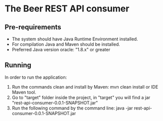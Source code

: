 # The Beer REST API consumer

## Pre-requirements

- The system should have Java Runtime Environment installed.
- For compilation Java and Maven should be installed.
- Preferred Java version oracle: "1.8.x" or greater

## Running

In order to run the application:

1) Run the commands clean and install by Maven: mvn clean install or IDE Maven tool.
2) Go to "target" folder inside the project, in "target" you will find a jar "rest-api-consumer-0.0.1-SNAPSHOT.jar"
3) Run the following command by the command line: java -jar rest-api-consumer-0.0.1-SNAPSHOT.jar
